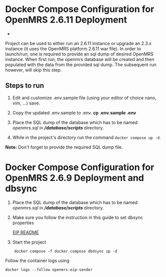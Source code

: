 # Docker Compose Configuration for OpenMRS 2.6.11 Deployment
-
Project can be used to either run an 2.6.11 instance or upgrade an 2.3.x instance (it uses the OpenMRS platform 2.6.11 war file). In order to launch/run, one is required to provide an sql dump of desired OpenMRS instance. When first run, the openmrs database will be created and then populated with the data from the provided sql dump. The subsequent run however, will skip this step.

## Steps to run

1. Edit and customize .env.sample file (using your editor of choice nano, vim, ...) save.
2. Copy the updated .env.sample to .env.
       **cp .env.sample .env** 

3. Place the SQL dump of the database which has to be named _openmrs.sql_ in _**/database/scripts**_ directory.
4. While in the project's directory run the command `docker compose up -d`.

**Note:** Don't forget to provide the required SQL dump file.



# Docker Compose Configuration for OpenMRS 2.6.9 Deployment and dbsync
1. Place the SQL dump of the database which has to be named _openmrs.sql_ in _**/database/scripts**_ directory.
2. Make sure you follow the instruction in this guide to set dbsync properties
   
   [EIP README](./dbsync/README.md)
    
3. Start the project 

```
    docker compose -f docker compose dbdsync up -d

````




Follow the container logs using

```
docker logs --follow openmrs-eip-sender
```
